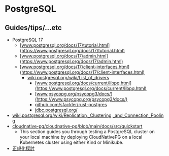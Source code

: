 # PostgreSQL

## Guides/tips/...etc

* PostgreSQL 17
    * [www.postgresql.org/docs/17/tutorial.html](https://www.postgresql.org/docs/17/tutorial.html)
    * [www.postgresql.org/docs/17/admin.html](https://www.postgresql.org/docs/17/admin.html)
    * [www.postgresql.org/docs/17/client-interfaces.html](https://www.postgresql.org/docs/17/client-interfaces.html)
        * [wiki.postgresql.org/wiki/List_of_drivers](https://wiki.postgresql.org/wiki/List_of_drivers)            
            * [www.postgresql.org/docs/current/libpq.html](https://www.postgresql.org/docs/current/libpq.html)
            * [www.psycopg.org/psycopg3/docs/](https://www.psycopg.org/psycopg3/docs/)
            * [github.com/sfackler/rust-postgres](https://github.com/sfackler/rust-postgres)
            * [jdbc.postgresql.org/](https://jdbc.postgresql.org/)
* [wiki.postgresql.org/wiki/Replication,_Clustering,_and_Connection_Pooling](https://wiki.postgresql.org/wiki/Replication,_Clustering,_and_Connection_Pooling)
* [cloudnative-pg/cloudnative-pg/blob/main/docs/src/quickstart](https://github.com/cloudnative-pg/cloudnative-pg/blob/main/docs/src/quickstart.md)
    * This section guides you through testing a PostgreSQL cluster on your local machine by deploying CloudNativePG on a local Kubernetes cluster using either Kind or Minikube.
* [正規化探討](https://hackmd.io/@pgsql-tw/BJZrBWU86)